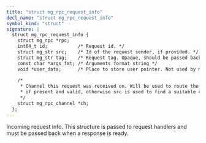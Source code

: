 ```yaml
---
title: "struct mg_rpc_request_info"
decl_name: "struct mg_rpc_request_info"
symbol_kind: "struct"
signature: |
  struct mg_rpc_request_info {
    struct mg_rpc *rpc;
    int64_t id;           /* Request id. */
    struct mg_str src;    /* Id of the request sender, if provided. */
    struct mg_str tag;    /* Request tag. Opaque, should be passed back as is. */
    const char *args_fmt; /* Arguments format string */
    void *user_data;      /* Place to store user pointer. Not used by mg_rpc. */
  
    /*
     * Channel this request was received on. Will be used to route the response
     * if present and valid, otherwise src is used to find a suitable channel.
     */
    struct mg_rpc_channel *ch;
  };
---
```


Incoming request info.
This structure is passed to request handlers and must be passed back
when a response is ready. 

